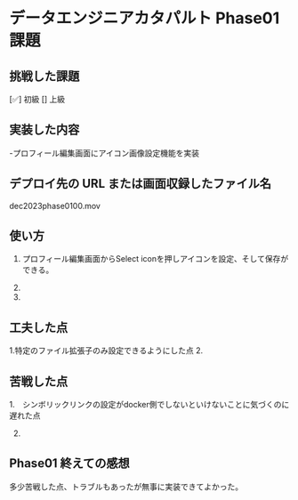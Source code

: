 # データエンジニアカタパルト Phase01 課題

## 挑戦した課題

[✅] 初級
[] 上級

## 実装した内容

-プロフィール編集画面にアイコン画像設定機能を実装

## デプロイ先の URL または画面収録したファイル名

dec2023phase0100.mov

## 使い方

1. プロフィール編集画面からSelect iconを押しアイコンを設定、そして保存ができる。

2. 

3. 

## 工夫した点

1.特定のファイル拡張子のみ設定できるようにした点
2.

## 苦戦した点

1.　シンボリックリンクの設定がdocker側でしないといけないことに気づくのに遅れた点

2.

## Phase01 終えての感想

多少苦戦した点、トラブルもあったが無事に実装できてよかった。
